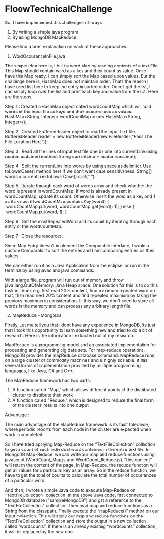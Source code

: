 # FloowTechnicalChallenge

So, I have implemented this challenge in 2 ways.
1. By writing a simple java program
2. By using MongoDB MapReduce 

Please find a brief explanation on each of these approaches.

1. WordOccuranceInFile.java

The simple idea here is, I built a word Map by reading contents of a text File. This Map should contain word as a key and their count as value. Once I have this Map ready, I can simply sort the Map based upon values.
But the challenge here is, HashMap does not maintain order. Thats the reason I have used list here to keep the entry in sorted order.
Once I get the list, I can simply loop over the list and print each key and value from the list. Here are the steps.

Step 1 : Created a HashMap object called wordCountMap which will hold words of the input file as keys and their occurrences as values.
HashMap<String, Integer> wordCountMap = new HashMap<String, Integer>();

Step 2 : Created BufferedReader object to read the input text file.
BufferedReader reader = new BufferedReader(new FileReader(“Pass The File Location Here”));

Step 3 : Read all the lines of input text file one by one into currentLine using reader.readLine() method.
String currentLine = reader.readLine();

Step 4 : Split the currentLine into words by using space as delimiter. Use toLowerCase() method here if we don’t want case sensitiveness.
String[] words = currentLine.toLowerCase().split(” “);

Step 5 : Iterate through each word of words array and check whether the word is present in wordCountMap. If word is already present in wordCountMap, update its count. Otherwise insert the word as a key and 1 as its value.
if(wordCountMap.containsKey(word))
{ 
         wordCountMap.put(word, wordCountMap.get(word)+1);
}
else
{
         wordCountMap.put(word, 1);
}

Step 6 : Get the mostRepeatedWord and its count by iterating through each entry of the wordCountMap.

Step 7 : Close the resources.

Since Map.Entry doesn't implement the Comparable interface, I wrote a custom Comparator to sort the entries and I am comparing entries on their values.

We can either run it as a Java Application from the eclipse, or run in the terminal by using javac and java commands.

With a large file, program will run out of memory and throw java.lang.OutOfMemory: Java Heap space. One solution for this is to do this task in chunk e.g. first read 20% content, find maximum repeated word on that, then read next 20% content and find repeated maximum by taking the previous maximum in consideration. 
In this way, we don't need to store all words in the memory and can process any arbitrary length file.


2. MapReduce - MongoDB

Firstly, Let me tell you that I dont have any experience in MongoDB, Its just that I took this opportunity to learn something new and tried to do a bit of research.
Here is the information I extracted out of my research.

MapReduce is a programming model and an associated implementation for processing and generating big data sets. For map-reduce operations, MongoDB provides the mapReduce database command.
MapReduce runs on a large cluster of commodity machines and is highly scalable. It has several forms of implementation provided by multiple programming languages, like Java, C# and C++.

The MapReduce framework has two parts:

1. A function called "Map," which allows different points of the distributed cluster to distribute their work
2. A function called "Reduce," which is designed to reduce the final form of the clusters’ results into one output

Advantage :

The main advantage of the MapReduce framework is its fault tolerance, where periodic reports from each node in the cluster are expected when work is completed.

So I have tried applying Map-Reduce on the “TextFileCollection” collection to get a count of each individual word contained in the entire text file. 
In MongoDB Map-Reduce, we can write our map and reduce functions using javascript (WordCount_Map.js and WordCount_Reduce.js). "this.content" will return the content of the page.
In Map-Reduce, the reduce function will get all values for a particular key as an array. So in the reduce function, we have to get the total of counts to calculate the total number of occurrences of a particular word.

And then, I wrote a simple Java code to execute Map-Reduce on “TextFileCollection” collection. In the above Java code, first connected to MongoDB database ("sampleMongoDB") and get a reference to the “TextFileCollection” collection. 
Then read map and reduce functions as a String from the classpath. Finally execute the “mapReduce()” method on our input collection. This will apply our map and reduce functions on the “TextFileCollection” collection and store the output in a new collection called “wordcounts”. 
If there is an already existing “wordcounts” collection, it will be replaced by the new one.
